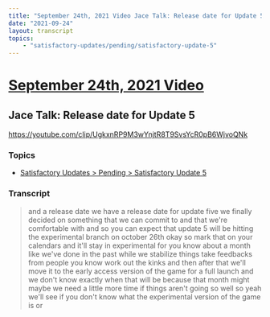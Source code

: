 ```yaml
---
title: "September 24th, 2021 Video Jace Talk: Release date for Update 5"
date: "2021-09-24"
layout: transcript
topics:
    - "satisfactory-updates/pending/satisfactory-update-5"
---
```

# [September 24th, 2021 Video](../2021-09-24.md)
## Jace Talk: Release date for Update 5
https://youtube.com/clip/UgkxnRP9M3wYnjtR8T9SvsYcR0pB6WjvoQNk

### Topics
* [Satisfactory Updates > Pending > Satisfactory Update 5](../topics/satisfactory-updates/pending/satisfactory-update-5.md)

### Transcript

> and a release date we have a release date for update five we finally decided on something that we can commit to and that we're comfortable with and so you can expect that update 5 will be hitting the experimental branch on october 26th okay so mark that on your calendars and it'll stay in experimental for you know about a month like we've done in the past while we stabilize things take feedbacks from people you know work out the kinks and then after that we'll move it to the early access version of the game for a full launch and we don't know exactly when that will be because that month might maybe we need a little more time if things aren't going so well so yeah we'll see if you don't know what the experimental version of the game is or
